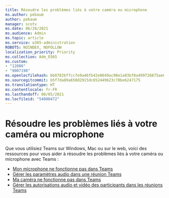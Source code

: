 ```yaml
---
title: Résoudre les problèmes liés à votre caméra ou microphone
ms.author: pebaum
author: pebaum
manager: scotv
ms.date: 06/28/2021
ms.audience: Admin
ms.topic: article
ms.service: o365-administration
ROBOTS: NOINDEX, NOFOLLOW
localization_priority: Priority
ms.collection: Adm_O365
ms.custom:
- "12086"
- "9007198"
ms.openlocfilehash: bb0782bffccfe9a46fb42e0649ac98e1a03bf8a499726875ae606c6b1452ccc2
ms.sourcegitcommit: b5f7da89a650d2915dc652449623c78be6247175
ms.translationtype: HT
ms.contentlocale: fr-FR
ms.lasthandoff: 08/05/2021
ms.locfileid: "54008472"
---
```

# <a name="troubleshoot-your-camera-or-microphone"></a>Résoudre les problèmes liés à votre caméra ou microphone

Que vous utilisiez Teams sur Windows, Mac ou sur le web, voici des ressources pour vous aider à résoudre les problèmes liés à votre caméra ou microphone avec Teams :

- [Mon microphone ne fonctionne pas dans Teams](https://support.microsoft.com/office/my-microphone-isn-t-working-in-teams-666d1123-9dd0-4a31-ad2e-a758b204f33a)
- [Gérer les paramètres audio dans une réunion Teams](https://support.microsoft.com/office/manage-audio-settings-in-a-teams-meeting-6ea36f9a-827b-47d6-b22e-ec94d5f0f5e4)
- [Ma caméra ne fonctionne pas dans Teams](https://support.microsoft.com/office/my-camera-isn-t-working-in-teams-9581983b-c6f9-40e3-b0d8-122857972ade)
- [Gérer les autorisations audio et vidéo des participants dans les réunions Teams](https://support.microsoft.com/office/manage-attendee-audio-and-video-permissions-in-teams-meetings-f9db15e1-f46f-46da-95c6-34f9f39e671a)